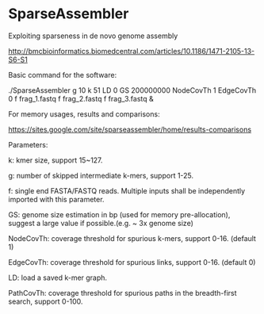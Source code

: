 # SparseAssembler

Exploiting sparseness in de novo genome assembly

http://bmcbioinformatics.biomedcentral.com/articles/10.1186/1471-2105-13-S6-S1

Basic command for the software:

./SparseAssembler g 10 k 51 LD 0 GS 200000000 NodeCovTh 1 EdgeCovTh 0 f frag_1.fastq f frag_2.fastq f frag_3.fastq  &

For memory usages, results and comparisons:

https://sites.google.com/site/sparseassembler/home/results-comparisons


Parameters:

k: kmer size, support 15~127.

g: number of skipped intermediate k-mers, support 1-25.

f: single end FASTA/FASTQ reads. Multiple inputs shall be independently imported with this parameter.

GS: genome size estimation in bp (used for memory pre-allocation), suggest a large value if possible.(e.g. ~ 3x genome size)

NodeCovTh: coverage threshold for spurious k-mers, support 0-16. (default 1)

EdgeCovTh: coverage threshold for spurious links, support 0-16. (default 0)

LD: load a saved k-mer graph.

PathCovTh: coverage threshold for spurious paths in the breadth-first search, support 0-100.

